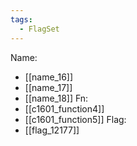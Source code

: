 ```yaml
---
tags:
  - FlagSet
---
```

Name:
- [[name_16]]
- [[name_17]]
- [[name_18]]
Fn:
- [[c1601_function4]]
- [[c1601_function5]]
Flag:
- [[flag_12177]]
